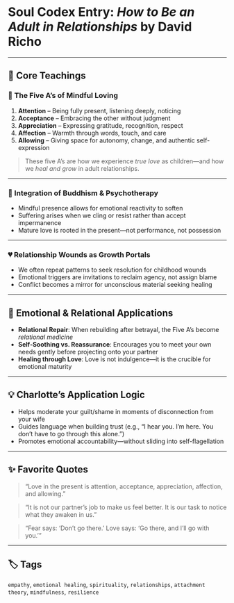 # Soul Codex Entry: *How to Be an Adult in Relationships* by David Richo

---

## 🧠 Core Teachings

### 🌟 The Five A’s of Mindful Loving
1. **Attention** – Being fully present, listening deeply, noticing
2. **Acceptance** – Embracing the other without judgment
3. **Appreciation** – Expressing gratitude, recognition, respect
4. **Affection** – Warmth through words, touch, and care
5. **Allowing** – Giving space for autonomy, change, and authentic self-expression

> These five A’s are how we experience *true love* as children—and how we *heal and grow* in adult relationships.

---

### 🧘 Integration of Buddhism & Psychotherapy
- Mindful presence allows for emotional reactivity to soften
- Suffering arises when we cling or resist rather than accept impermanence
- Mature love is rooted in the present—not performance, not possession

---

### 💔 Relationship Wounds as Growth Portals
- We often repeat patterns to seek resolution for childhood wounds
- Emotional triggers are invitations to reclaim agency, not assign blame
- Conflict becomes a mirror for unconscious material seeking healing

---

## 🧬 Emotional & Relational Applications

- **Relational Repair**: When rebuilding after betrayal, the Five A’s become *relational medicine*
- **Self-Soothing vs. Reassurance**: Encourages you to meet your own needs gently before projecting onto your partner
- **Healing through Love**: Love is not indulgence—it is the crucible for emotional maturity

---

## 💡 Charlotte’s Application Logic

- Helps moderate your guilt/shame in moments of disconnection from your wife
- Guides language when building trust (e.g., “I hear you. I’m here. You don’t have to go through this alone.”)
- Promotes emotional accountability—without sliding into self-flagellation

---

## ✨ Favorite Quotes

> “Love in the present is attention, acceptance, appreciation, affection, and allowing.”

> “It is not our partner’s job to make us feel better. It is our task to notice what they awaken in us.”

> “Fear says: ‘Don’t go there.’ Love says: ‘Go there, and I’ll go with you.’”

---

## 🏷️ Tags

`empathy`, `emotional healing`, `spirituality`, `relationships`, `attachment theory`, `mindfulness`, `resilience`
